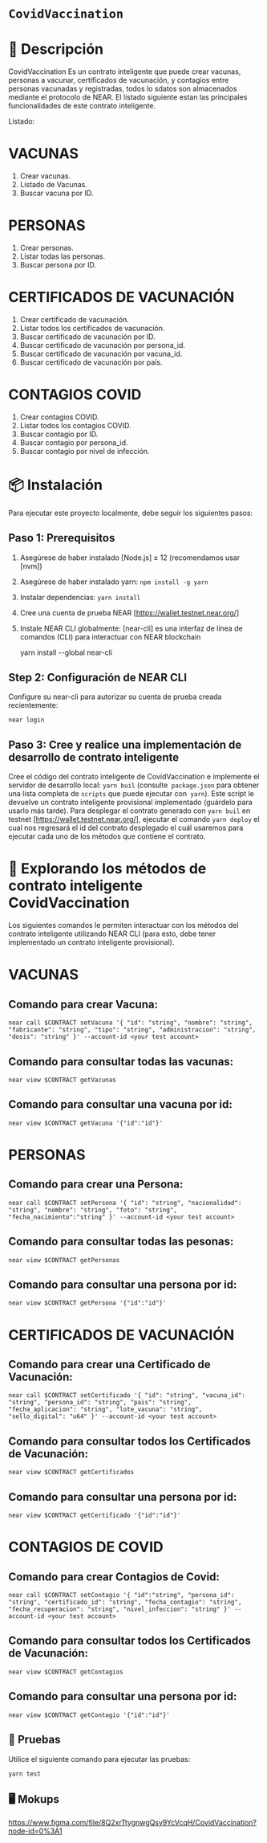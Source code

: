# `CovidVaccination`

📄 Descripción
==================
CovidVaccination Es un contrato inteligente que puede crear vacunas, personas a vacunar, certificados de vacunación, y contagios entre personas vacunadas y registradas, todos lo sdatos son almacenados mediante el protocolo de NEAR.
El listado siguiente estan las principales funcionalidades de este contrato inteligente.

Listado:

VACUNAS
=============
1. Crear vacunas.
2. Listado de Vacunas.
3. Buscar vacuna por ID.


PERSONAS
=============
1. Crear personas.
2. Listar todas las personas.
3. Buscar persona por ID.


CERTIFICADOS DE VACUNACIÓN
=============
1. Crear certificado de vacunación.
2. Listar todos los certificados de vacunación.
3. Buscar certificado de vacunación por ID.
4. Buscar certificado de vacunación por persona_id.
5. Buscar certificado de vacunación por vacuna_id.
6. Buscar certificado de vacunación por país.


CONTAGIOS COVID
=============
1. Crear contagios COVID.
2. Listar todos los contagios COVID.
3. Buscar contagio por ID.
4. Buscar contagio por persona_id.
5. Buscar contagio por nivel de infección.


📦 Instalación
================

Para ejecutar este proyecto localmente, debe seguir los siguientes pasos:

Paso 1: Prerequisitos
------------------------------

1. Asegúrese de haber instalado [Node.js] ≥ 12 (recomendamos usar [nvm])
2. Asegúrese de haber instalado yarn: `npm install -g yarn`
3. Instalar dependencias: `yarn install`
4. Cree una cuenta de prueba NEAR [https://wallet.testnet.near.org/]
5. Instale NEAR CLI globalmente: [near-cli] es una interfaz de línea de comandos (CLI) para interactuar con NEAR blockchain

    yarn install --global near-cli

Step 2: Configuración de NEAR CLI
-------------------------------

Configure su near-cli para autorizar su cuenta de prueba creada recientemente:

    near login

Paso 3: Cree y realice una implementación de desarrollo de contrato inteligente
--------------------------------

Cree el código del contrato inteligente de CovidVaccination e implemente el servidor de desarrollo local: `yarn buil` (consulte` package.json` para obtener una lista completa de `scripts` que puede ejecutar con` yarn`). Este script le devuelve un contrato inteligente provisional implementado (guárdelo para usarlo más tarde). Para desplegar el contrato generado con `yarn buil` en testnet [https://wallet.testnet.near.org/], ejecutar el comando `yarn deploy` el cual nos regresará el id del contrato desplegado el cuál usaremos para ejecutar cada uno de los métodos que contiene el contrato.

📑 Explorando los métodos de contrato inteligente CovidVaccination
==================

Los siguientes comandos le permiten interactuar con los métodos del contrato inteligente utilizando NEAR CLI (para esto, debe tener implementado un contrato inteligente provisional).

VACUNAS
=================
Comando para crear Vacuna: 
--------------------------------------------
    near call $CONTRACT setVacuna '{ "id": "string", "nombre": "string", "fabricante": "string", "tipo": "string", "administracion": "string", "dosis": "string" }' --account-id <your test account>

Comando para consultar todas las vacunas:
--------------------------------------------
    near view $CONTRACT getVacunas

Comando para consultar una vacuna por id:
--------------------------------------------
    near view $CONTRACT getVacuna '{"id":"id"}'


PERSONAS
=================
Comando para crear una Persona: 
--------------------------------------------
    near call $CONTRACT setPersona '{ "id": "string", "nacionalidad": "string", "nombre": "string", "foto": "string", "fecha_nacimiento":"string" }' --account-id <your test account>

Comando para consultar todas las pesonas:
--------------------------------------------
    near view $CONTRACT getPersonas

Comando para consultar una persona por id:
--------------------------------------------
    near view $CONTRACT getPersona '{"id":"id"}'


CERTIFICADOS DE VACUNACIÓN
=================
Comando para crear una Certificado de Vacunación: 
--------------------------------------------
    near call $CONTRACT setCertificado '{ "id": "string", "vacuna_id": "string", "persona_id": "string", "pais": "string", "fecha_aplicacion": "string", "lote_vacuna": "string", "sello_digital": "u64" }' --account-id <your test account>

Comando para consultar todos los Certificados de Vacunación:
--------------------------------------------
    near view $CONTRACT getCertificados

Comando para consultar una persona por id:
--------------------------------------------
    near view $CONTRACT getCertificado '{"id":"id"}'


CONTAGIOS DE COVID
=================
Comando para crear Contagios de Covid: 
--------------------------------------------
    near call $CONTRACT setContagio '{ "id":"string", "persona_id": "string", "certificado_id": "string", "fecha_contagio": "string", "fecha_recuperacion": "string", "nivel_infeccion": "string" }' --account-id <your test account>

Comando para consultar todos los Certificados de Vacunación:
--------------------------------------------
    near view $CONTRACT getContagios

Comando para consultar una persona por id:
--------------------------------------------
    near view $CONTRACT getContagio '{"id":"id"}'



🤖 Pruebas
--------------------------------
Utilice el siguiente comando para ejecutar las pruebas:

    yarn test

🖥️ Mokups
--------------------------------
https://www.figma.com/file/8Q2xrTtygnwgQsy9YcVcqH/CovidVaccination?node-id=0%3A1

